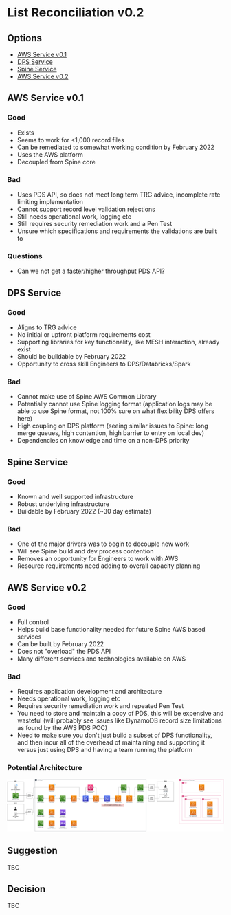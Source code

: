 # List Reconciliation v0.2

## Options

- [AWS Service v0.1](#aws-service-v01)
- [DPS Service](#dps-service)
- [Spine Service](#spine-service)
- [AWS Service v0.2](#aws-service-v02)

## AWS Service v0.1

### Good

- Exists
- Seems to work for \<1,000 record files
- Can be remediated to somewhat working condition by February 2022
- Uses the AWS platform
- Decoupled from Spine core

### Bad

- Uses PDS API, so does not meet long term TRG advice, incomplete rate limiting implementation
- Cannot support record level validation rejections
- Still needs operational work, logging etc
- Still requires security remediation work and a Pen Test
- Unsure which specifications and requirements the validations are built to

### Questions

- Can we not get a faster/higher throughput PDS API?

## DPS Service

### Good

- Aligns to TRG advice
- No initial or upfront platform requirements cost
- Supporting libraries for key functionality, like MESH interaction, already exist
- Should be buildable by February 2022
- Opportunity to cross skill Engineers to DPS/Databricks/Spark

### Bad

- Cannot make use of Spine AWS Common Library
- Potentially cannot use Spine logging format (application logs may be able to use Spine format, not 100% sure on what flexibility DPS offers here)
- High coupling on DPS platform (seeing similar issues to Spine: long merge queues, high contention, high barrier to entry on local dev)
- Dependencies on knowledge and time on a non-DPS priority

## Spine Service

### Good

- Known and well supported infrastructure
- Robust underlying infrastructure
- Buildable by February 2022 (~30 day estimate)

### Bad

- One of the major drivers was to begin to decouple new work
- Will see Spine build and dev process contention
- Removes an opportunity for Engineers to work with AWS
- Resource requirements need adding to overall capacity planning

## AWS Service v0.2

### Good

- Full control
- Helps build base functionality needed for future Spine AWS based services
- Can be built by February 2022
- Does not "overload" the PDS API
- Many different services and technologies available on AWS

### Bad

- Requires application development and architecture
- Needs operational work, logging etc
- Requires security remediation work and repeated Pen Test
- You need to store and maintain a copy of PDS, this will be expensive and wasteful (will probably see issues like DynamoDB record size limitations as found by the AWS PDS POC)
- Need to make sure you don't just build a subset of DPS functionality, and then incur all of the overhead of maintaining and supporting it versus just using DPS and having a team running the platform

### Potential Architecture

![Target Architecture Diagram](../diagrams/ListReconciliationTarget.png)

## Suggestion

TBC

## Decision

TBC
